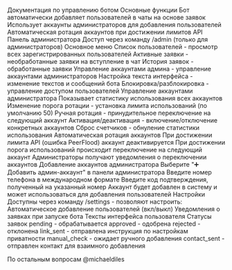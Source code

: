 Документация по управлению ботом
Основные функции
Бот автоматически добавляет пользователей в чаты на основе заявок
Использует аккаунты администраторов для добавления пользователей
Автоматическая ротация аккаунтов при достижении лимитов API
Панель администратора
Доступ через команду /admin (только для администраторов)
Основное меню
Список пользователей - просмотр всех зарегистрированных пользователей
Активные заявки - необработанные заявки на вступление в чат
История заявок - обработанные заявки
Управление аккаунтами админа - управление аккаунтами администраторов
Настройка текста интерфейса - изменение текстов и сообщений бота
Блокировка/разблокировка - управление доступом пользователей
Управление аккаунтами администратора
Показывает статистику использования всех аккаунтов
Изменение порога ротации - установка лимита использований (по умолчанию 50)
Ручная ротация - принудительное переключение на следующий аккаунт
Активация/деактивация - включение/отключение конкретных аккаунтов
Сброс счетчиков - обнуление статистики использования
Автоматическая ротация аккаунтов
При достижении лимита API (ошибка PeerFlood) аккаунт деактивируется
При достижении порога использований происходит переключение на следующий аккаунт
Администраторы получают уведомления о переключении аккаунтов
Добавление аккаунтов администратора
Выберите "➕ Добавить админ-аккаунт" в панели администратора
Введите номер телефона в международном формате
Введите код подтверждения, полученный на указанный номер
Аккаунт будет добавлен в систему и может использоваться для добавления пользователей
Настройки
Доступны через команду /settings - позволяют настроить:
Автоматическое добавление пользователей (вкл/выкл)
Уведомления о заявках при запуске бота
Тексты интерфейса пользователя
Статусы заявок
pending - обрабатывается
approved - одобрена
rejected - отклонена
link_sent - отправлена инструкция по настройкам приватности
manual_check - ожидает ручного добавления
contact_sent - отправлен контакт для взаимного добавления

По остальным вопросам @michaeldiles